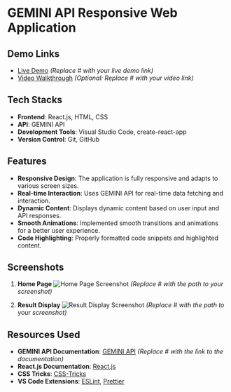 
# GEMINI API Responsive Web Application

## Demo Links
- [Live Demo](#) *(Replace # with your live demo link)*
- [Video Walkthrough](#) *(Optional: Replace # with your video link)*

## Tech Stacks
- **Frontend**: React.js, HTML, CSS
- **API**: GEMINI API
- **Development Tools**: Visual Studio Code, create-react-app
- **Version Control**: Git, GitHub

## Features
- **Responsive Design**: The application is fully responsive and adapts to various screen sizes.
- **Real-time Interaction**: Uses GEMINI API for real-time data fetching and interaction.
- **Dynamic Content**: Displays dynamic content based on user input and API responses.
- **Smooth Animations**: Implemented smooth transitions and animations for a better user experience.
- **Code Highlighting**: Properly formatted code snippets and highlighted content.

## Screenshots
1. **Home Page**
   ![Home Page Screenshot](#) *(Replace # with the path to your screenshot)*

2. **Result Display**
   ![Result Display Screenshot](#) *(Replace # with the path to your screenshot)*

## Resources Used
- **GEMINI API Documentation**: [GEMINI API](#) *(Replace # with the link to the documentation)*
- **React.js Documentation**: [React.js](https://reactjs.org/docs/getting-started.html)
- **CSS Tricks**: [CSS-Tricks](https://css-tricks.com/)
- **VS Code Extensions**: [ESLint](https://marketplace.visualstudio.com/items?itemName=dbaeumer.vscode-eslint), [Prettier](https://marketplace.visualstudio.com/items?itemName=esbenp.prettier-vscode)


